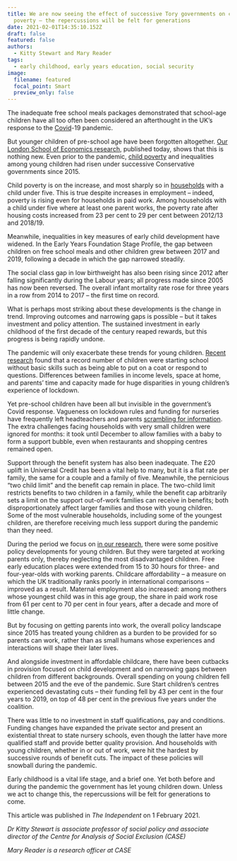 ```yaml
---
title: We are now seeing the effect of successive Tory governments on child
  poverty – the repercussions will be felt for generations
date: 2021-02-01T14:35:10.152Z
draft: false
featured: false
authors:
  - Kitty Stewart and Mary Reader
tags:
  - early childhood, early years education, social security 
image:
  filename: featured
  focal_point: Smart
  preview_only: false
---
```

The inadequate free school meals packages demonstrated that school-age children have all too often been considered an afterthought in the UK’s response to the [Covid](https://www.independent.co.uk/topic/covid)-19 pandemic.

But younger children of pre-school age have been forgotten altogether. [Our London School of Economics research](https://sticerd.lse.ac.uk/dps/case/spdo/spdorp08.pdf), published today, shows that this is nothing new. Even prior to the pandemic, [child poverty](https://www.independent.co.uk/topic/child-poverty) and inequalities among young children had risen under successive Conservative governments since 2015.

Child poverty is on the increase, and most sharply so in [households](https://www.independent.co.uk/topic/households) with a child under five. This is true despite increases in employment – indeed, poverty is rising even for households in paid work. Among households with a child under five where at least one parent works, the poverty rate after housing costs increased from 23 per cent to 29 per cent between 2012/13 and 2018/19.

Meanwhile, inequalities in key measures of early child development have widened. In the Early Years Foundation Stage Profile, the gap between children on free school meals and other children grew between 2017 and 2019, following a decade in which the gap narrowed steadily.

The social class gap in low birthweight has also been rising since 2012 after falling significantly during the Labour years; all progress made since 2005 has now been reversed. The overall infant mortality rate rose for three years in a row from 2014 to 2017 – the first time on record.

What is perhaps most striking about these developments is the change in trend. Improving outcomes and narrowing gaps is possible – but it takes investment and policy attention. The sustained investment in early childhood of the first decade of the century reaped rewards, but this progress is being rapidly undone.

The pandemic will only exacerbate these trends for young children. [Recent research](https://www.theguardian.com/education/2021/jan/18/fewer-uk-children-school-ready-after-covid-nursery-closures) found that a record number of children were starting school without basic skills such as being able to put on a coat or respond to questions. Differences between families in income levels, space at home, and parents’ time and capacity made for huge disparities in young children’s experience of lockdown.

Yet pre-school children have been all but invisible in the government’s Covid response. Vagueness on lockdown rules and funding for nurseries have frequently left headteachers and parents [scrambling for information](https://www.eyalliance.org.uk/news/2020/05/prime-minister-fails-mention-early-years-reopening-plans). The extra challenges facing households with very small children were ignored for months: it took until December to allow families with a baby to form a support bubble, even when restaurants and shopping centres remained open.

Support through the benefit system has also been inadequate. The £20 uplift in Universal Credit has been a vital help to many, but it is a flat rate per family, the same for a couple and a family of five. Meanwhile, the pernicious “two child limit” and the benefit cap remain in place. The two-child limit restricts benefits to two children in a family, while the benefit cap arbitrarily sets a limit on the support out-of-work families can receive in benefits; both disproportionately affect larger families and those with young children. Some of the most vulnerable households, including some of the youngest children, are therefore receiving much less support during the pandemic than they need.

During the period we focus on [in our research](https://sticerd.lse.ac.uk/dps/case/spdo/spdorp08.pdf), there were some positive policy developments for young children. But they were targeted at working parents only, thereby neglecting the most disadvantaged children. Free early education places were extended from 15 to 30 hours for three- and four-year-olds with working parents. Childcare affordability – a measure on which the UK traditionally ranks poorly in international comparisons – improved as a result. Maternal employment also increased: among mothers whose youngest child was in this age group, the share in paid work rose from 61 per cent to 70 per cent in four years, after a decade and more of little change.

But by focusing on getting parents into work, the overall policy landscape since 2015 has treated young children as a burden to be provided for so parents can work, rather than as small humans whose experiences and interactions will shape their later lives.

And alongside investment in affordable childcare, there have been cutbacks in provision focused on child development and on narrowing gaps between children from different backgrounds. Overall spending on young children fell between 2015 and the eve of the pandemic. Sure Start children’s centres experienced devastating cuts – their funding fell by 43 per cent in the four years to 2019, on top of 48 per cent in the previous five years under the coalition.

There was little to no investment in staff qualifications, pay and conditions. Funding changes have expanded the private sector and present an existential threat to state nursery schools, even though the latter have more qualified staff and provide better quality provision. And households with young children, whether in or out of work, were hit the hardest by successive rounds of benefit cuts. The impact of these policies will snowball during the pandemic.

Early childhood is a vital life stage, and a brief one. Yet both before and during the pandemic the government has let young children down. Unless we act to change this, the repercussions will be felt for generations to come.

This article was published in *The Independent* on 1 February 2021. 

*Dr Kitty Stewart is associate professor of social policy and associate director of the Centre for Analysis of Social Exclusion (CASE)*

*Mary Reader is a research officer at CASE*
